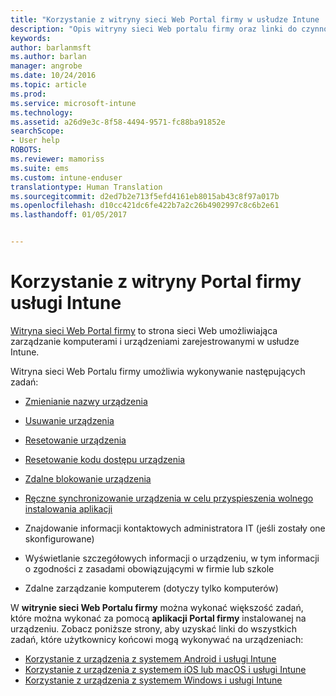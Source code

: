 ```yaml
---
title: "Korzystanie z witryny sieci Web Portal firmy w usłudze Intune | Microsoft Docs"
description: "Opis witryny sieci Web portalu firmy oraz linki do czynności dla zadań, które można wykonać w witrynie sieci Web"
keywords: 
author: barlanmsft
ms.author: barlan
manager: angrobe
ms.date: 10/24/2016
ms.topic: article
ms.prod: 
ms.service: microsoft-intune
ms.technology: 
ms.assetid: a26d9e3c-8f58-4494-9571-fc88ba91852e
searchScope:
- User help
ROBOTS: 
ms.reviewer: mamoriss
ms.suite: ems
ms.custom: intune-enduser
translationtype: Human Translation
ms.sourcegitcommit: d2ed7b2e713f5efd4161eb8015ab43c8f97a017b
ms.openlocfilehash: d10cc421dc6fe422b7a2c26b4902997c8c6b2e61
ms.lasthandoff: 01/05/2017


---
```


# <a name="using-the-intune-company-portal-website"></a>Korzystanie z witryny Portal firmy usługi Intune
[Witryna sieci Web Portal firmy](http://portal.manage.microsoft.com) to strona sieci Web umożliwiająca zarządzanie komputerami i urządzeniami zarejestrowanymi w usłudze Intune.

Witryna sieci Web Portalu firmy umożliwia wykonywanie następujących zadań:

-   [Zmienianie nazwy urządzenia](rename-your-device-cpwebsite.md)

-   [Usuwanie urządzenia](remove-your-device-cpwebsite.md)

-   [Resetowanie urządzenia](reset-your-device-cpwebsite.md)

-   [Resetowanie kodu dostępu urządzenia](reset-your-passcode-cpwebsite.md)

-   [Zdalne blokowanie urządzenia](remote-lock-your-device-cpwebsite.md)

-    [Ręczne synchronizowanie urządzenia w celu przyspieszenia wolnego instalowania aplikacji](sync-your-device-manually-cpwebsite.md)

-   Znajdowanie informacji kontaktowych administratora IT (jeśli zostały one skonfigurowane)

-   Wyświetlanie szczegółowych informacji o urządzeniu, w tym informacji o zgodności z zasadami obowiązującymi w firmie lub szkole

-   Zdalne zarządzanie komputerem (dotyczy tylko komputerów)

W **witrynie sieci Web Portalu firmy** można wykonać większość zadań, które można wykonać za pomocą **aplikacji Portal firmy** instalowanej na urządzeniu. Zobacz poniższe strony, aby uzyskać linki do wszystkich zadań, które użytkownicy końcowi mogą wykonywać na urządzeniach:

- [Korzystanie z urządzenia z systemem Android i usługi Intune](using-your-android-device-with-intune.md)
- [Korzystanie z urządzenia z systemem iOS lub macOS i usługi Intune](using-your-ios-or-macOS-device-with-intune.md)
- [Korzystanie z urządzenia z systemem Windows i usługi Intune](using-your-windows-device-with-intune.md)

